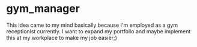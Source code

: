 # gym_manager
This idea came to my mind basically because I'm employed as a gym receptionist currently.
I want to expand my portfolio and maybe implement this at my workplace to make my job easier;)
#
